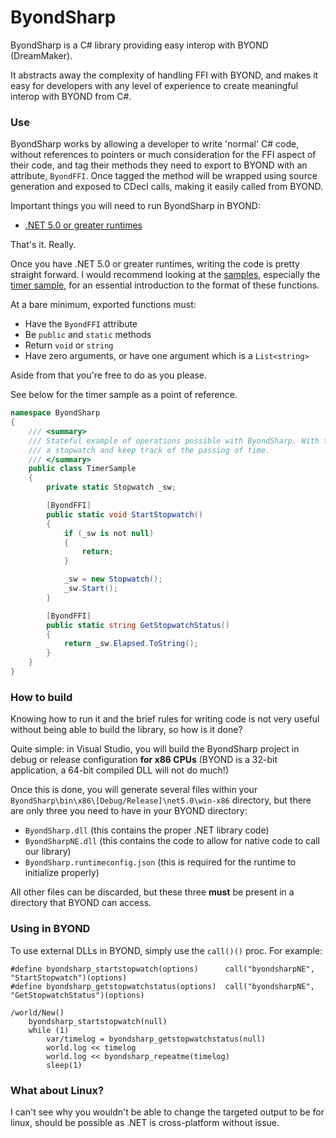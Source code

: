 # ByondSharp

ByondSharp is a C# library providing easy interop with BYOND (DreamMaker).

It abstracts away the complexity of handling FFI with BYOND, and makes it easy for developers with any level of experience to create meaningful interop with BYOND from C#.

### Use

ByondSharp works by allowing a developer to write 'normal' C# code, without references to pointers or much consideration for the FFI aspect of their code, and tag their methods they need to export to BYOND with an attribute, ``ByondFFI``. Once tagged the method will be wrapped using source generation and exposed to CDecl calls, making it easily called from BYOND.

Important things you will need to run ByondSharp in BYOND:
- [.NET 5.0 or greater runtimes](https://dotnet.microsoft.com/download/dotnet/5.0)

That's it. Really.

Once you have .NET 5.0 or greater runtimes, writing the code is pretty straight forward. I would recommend looking at the [samples](https://github.com/bobbahbrown/ByondSharp/blob/master/ByondSharp/Samples.cs), especially the [timer sample](https://github.com/bobbahbrown/ByondSharp/blob/master/ByondSharp/TimerSample.cs), for an essential introduction to the format of these functions.

At a bare minimum, exported functions must:
- Have the ``ByondFFI`` attribute
- Be ``public`` and ``static`` methods
- Return ``void`` or ``string``
- Have zero arguments, or have one argument which is a ``List<string>``

Aside from that you're free to do as you please.

See below for the timer sample as a point of reference.

```csharp
namespace ByondSharp
{
    /// <summary>
    /// Stateful example of operations possible with ByondSharp. With these two calls, one can maintain 
    /// a stopwatch and keep track of the passing of time.
    /// </summary>
    public class TimerSample
    {
        private static Stopwatch _sw;

        [ByondFFI]
        public static void StartStopwatch()
        {
            if (_sw is not null)
            {
                return;
            }

            _sw = new Stopwatch();
            _sw.Start();
        }

        [ByondFFI]
        public static string GetStopwatchStatus()
        {
            return _sw.Elapsed.ToString();
        }
    }
}
```

### How to build

Knowing how to run it and the brief rules for writing code is not very useful without being able to build the library, so how is it done?

Quite simple: in Visual Studio, you will build the ByondSharp project in debug or release configuration **for x86 CPUs** (BYOND is a 32-bit application, a 64-bit compiled DLL will not do much!)

Once this is done, you will generate several files within your ``ByondSharp\bin\x86\[Debug/Release]\net5.0\win-x86`` directory, but there are only three you need to have in your BYOND directory:
- ``ByondSharp.dll`` (this contains the proper .NET library code)
- ``ByondSharpNE.dll`` (this contains the code to allow for native code to call our library)
- ``ByondSharp.runtimeconfig.json`` (this is required for the runtime to initialize properly)

All other files can be discarded, but these three __must__ be present in a directory that BYOND can access.

### Using in BYOND

To use external DLLs in BYOND, simply use the ``call()()`` proc. For example:

```dm
#define byondsharp_startstopwatch(options)		call("byondsharpNE", "StartStopwatch")(options)
#define byondsharp_getstopwatchstatus(options)	call("byondsharpNE", "GetStopwatchStatus")(options)

/world/New()
	byondsharp_startstopwatch(null)
	while (1)
		var/timelog = byondsharp_getstopwatchstatus(null)
		world.log << timelog
		world.log << byondsharp_repeatme(timelog)
		sleep(1)
```

### What about Linux?

I can't see why you wouldn't be able to change the targeted output to be for linux, should be possible as .NET is cross-platform without issue.